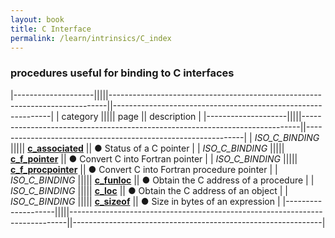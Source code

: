 ```yaml
---
layout: book
title: C Interface
permalink: /learn/intrinsics/C_index
---
```

### procedures useful for binding to C interfaces

|--------------------|||||-----------------------------------------------------------------------------||--------------------------------------------------------------|
| category           ||||| page                                                                        || description                                                  |
|--------------------|||||-----------------------------------------------------------------------------||--------------------------------------------------------------|
| *ISO\_C\_BINDING*  ||||| [__c\_associated__]({{site.baseurl}}/learn/intrinsics/C_ASSOCIATED)         || &#9679; Status of a C pointer                                |
| *ISO\_C\_BINDING*  ||||| [__c\_f\_pointer__]({{site.baseurl}}/learn/intrinsics/C_F_POINTER)          || &#9679; Convert C into Fortran pointer                       |
| *ISO\_C\_BINDING*  ||||| [__c\_f\_procpointer__]({{site.baseurl}}/learn/intrinsics/C_F_PROCPOINTER)  || &#9679; Convert C into Fortran procedure pointer             |
| *ISO\_C\_BINDING*  ||||| [__c\_funloc__]({{site.baseurl}}/learn/intrinsics/C_FUNLOC)                 || &#9679; Obtain the C address of a procedure                  |
| *ISO\_C\_BINDING*  ||||| [__c\_loc__]({{site.baseurl}}/learn/intrinsics/C_LOC)                       || &#9679; Obtain the C address of an object                    |
| *ISO\_C\_BINDING*  ||||| [__c\_sizeof__]({{site.baseurl}}/learn/intrinsics/C_SIZEOF)                 || &#9679; Size in bytes of an expression                       |
|--------------------|||||-----------------------------------------------------------------------------||--------------------------------------------------------------|
